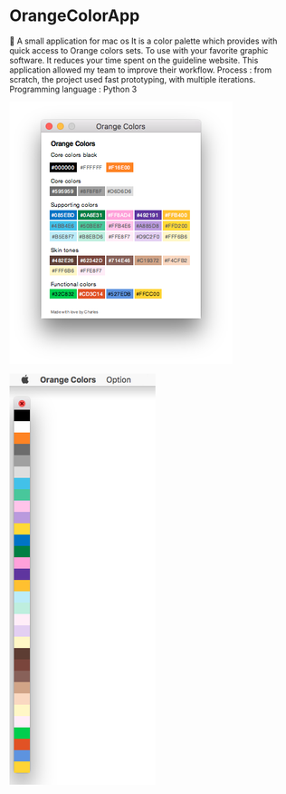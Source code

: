 # OrangeColorApp
🎨 A small application for mac os It is a color palette which provides with quick access to Orange colors sets. To use with your favorite graphic software. It reduces your time spent on the guideline website. This application allowed my team to improve their workflow. Process : from scratch, the project used fast prototyping, with multiple iterations. 
Programming language : Python 3

![alt text](https://github.com/Charles-Froment/OrangeColorApp/blob/master/ColorManager%20-%209.png)


![alt text](https://github.com/Charles-Froment/OrangeColorApp/blob/master/ColorManager%20-%206.png)
